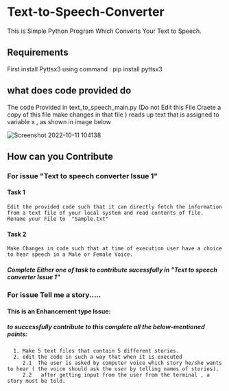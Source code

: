# Text-to-Speech-Converter
This is Simple Python Program Which Converts Your Text to Speech.

## Requirements 
First install Pyttsx3 using command : pip install pyttsx3

## what does code provided do 
The code Provided in text_to_speech_main.py (Do not Edit this File Craete a copy of this file make changes in that file  ) reads up text that is assigned to variable x , as shown in image below


![Screenshot 2022-10-11 104138](https://user-images.githubusercontent.com/115523060/195002318-e76874c1-43fd-4f73-8ae2-5c684fe4b46a.png)

## How can you Contribute


### For issue "Text to speech converter Issue 1"

#### Task 1
    Edit the provided code such that it can directly fetch the information from a text file of your local system and read contents of file. 
    Rename your File to  "Sample.txt" 
    
#### Task 2
    Make Changes in code such that at time of execution user have a choice to hear speech in a Male or Female Voice.
    
    
##### Complete Either one of task to contribute sucessfully in "Text to speech converter Issue 1"



### For issue Tell me a story.....

#### This is an Enhancement type Issue:

##### to successfully contribute to this complete all the below-mentioned points:
      1. Make 5 text files that contain 5 different stories.
      2. edit the code in such a way that when it is executed
         2.1  The user is asked by computer voice which story he/she wants to hear ( the voice should ask the user by telling names of stories).
         2.2   after getting input from the user from the terminal , a story must be told.
      






